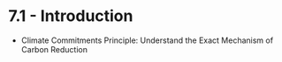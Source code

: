 # 7.1 - Introduction

- Climate Commitments Principle: Understand the Exact Mechanism of Carbon Reduction
